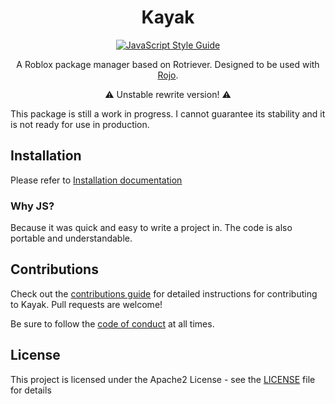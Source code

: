 <h1 align="center">Kayak</h1>
<div align="center">
	<!-- include some shields -->

[![JavaScript Style Guide](https://img.shields.io/badge/code_style-standard-brightgreen.svg)](https://standardjs.com)

</div>

<div align="center">
	A Roblox package manager based on Rotriever.
	Designed to be used with <a href="https://rojo.space">Rojo</a>.

⚠ Unstable rewrite version! ⚠

</div>

This package is still a work in progress. I cannot guarantee its stability and it is not ready for
use in production.

## Installation

Please refer to [Installation documentation](https://emozley.uk/kayak/guide/installation)

### Why JS?

Because it was quick and easy to write a project in. The code is also portable and understandable.

## Contributions

Check out the [contributions guide](/CONTRIBUTING.md) for detailed instructions for contributing to
Kayak. Pull requests are welcome!

Be sure to follow the [code of conduct](/CODE_OF_CONDUCT.md) at all times.

## License

This project is licensed under the Apache2 License - see the [LICENSE](/LICENSE) file for details
